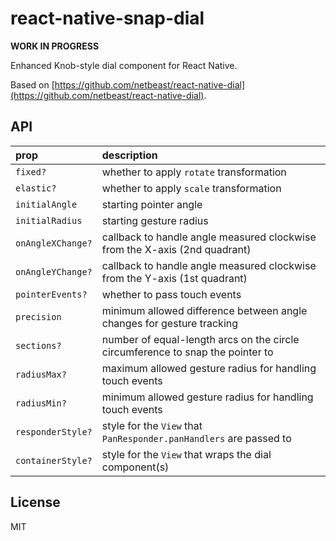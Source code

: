# react-native-snap-dial

**WORK IN PROGRESS**

Enhanced Knob-style dial component for React Native.

Based on [https://github.com/netbeast/react-native-dial](https://github.com/netbeast/react-native-dial).

## API

| prop              | description                                                                          |
| :-------------    | :----------------------------------------------------------------------------------- |
| `fixed?`          | whether to apply `rotate` transformation                                             |
| `elastic?`        | whether to apply `scale` transformation                                              |
| `initialAngle`    | starting pointer angle                                                               |
| `initialRadius`   | starting gesture radius                                                              |
| `onAngleXChange?` | callback to handle angle measured clockwise from the X-axis (2nd quadrant)           |
| `onAngleYChange?` | callback to handle angle measured clockwise from the Y-axis (1st quadrant)           |
| `pointerEvents?`  | whether to pass touch events                                                         |
| `precision`       | minimum allowed difference between angle changes for gesture tracking                |
| `sections?`       | number of equal-length arcs on the circle circumference to snap the pointer to       |
| `radiusMax?`      | maximum allowed gesture radius for handling touch events                             |
| `radiusMin?`      | minimum allowed gesture radius for handling touch events                             |
| `responderStyle?` | style for the `View` that `PanResponder.panHandlers` are passed to                   |
| `containerStyle?` | style for the `View` that wraps the dial component(s)                                |

## License

MIT
